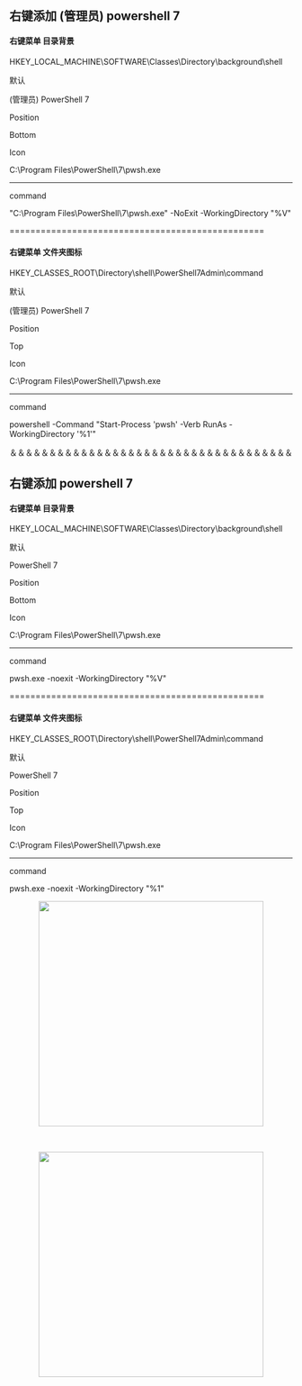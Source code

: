 ## 右键添加 (管理员) powershell 7

#### 右键菜单 目录背景

HKEY_LOCAL_MACHINE\SOFTWARE\Classes\Directory\background\shell

默认

(管理员) PowerShell 7 

Position

Bottom

Icon

C:\Program Files\PowerShell\7\pwsh.exe

---------------------------------------------------------------------------------

command

"C:\Program Files\PowerShell\7\pwsh.exe" -NoExit -WorkingDirectory "%V"


=================================================

#### 右键菜单 文件夹图标

HKEY_CLASSES_ROOT\Directory\shell\PowerShell7Admin\command

默认

(管理员) PowerShell 7 

Position

Top

Icon

C:\Program Files\PowerShell\7\pwsh.exe

-----------------------------------------------------------------------------------------

command

powershell -Command "Start-Process 'pwsh' -Verb RunAs -WorkingDirectory '%1'"


＆＆＆＆＆＆＆＆＆＆＆＆＆＆＆＆＆＆＆＆＆＆＆＆＆＆＆＆＆＆＆＆＆＆＆＆


## 右键添加  powershell 7

#### 右键菜单 目录背景

HKEY_LOCAL_MACHINE\SOFTWARE\Classes\Directory\background\shell

默认

PowerShell 7 

Position

Bottom

Icon

C:\Program Files\PowerShell\7\pwsh.exe

---------------------------------------------------------------------------------

command

pwsh.exe -noexit -WorkingDirectory "%V"


=================================================

#### 右键菜单 文件夹图标

HKEY_CLASSES_ROOT\Directory\shell\PowerShell7Admin\command

默认

PowerShell 7 

Position

Top

Icon

C:\Program Files\PowerShell\7\pwsh.exe

-----------------------------------------------------------------------------------------

command

pwsh.exe -noexit -WorkingDirectory "%1"



<p align="center"><img src="https://cdn.jsdelivr.net/gh/zb9678/img9@main/im3/10.03:16:42:07.png" style="width:400px;"></p><br>

<p align="center"><img src="https://cdn.jsdelivr.net/gh/zb9678/img9@main/im3/10.03:16:43:07.png" style="width:400px;"></p><br>



















